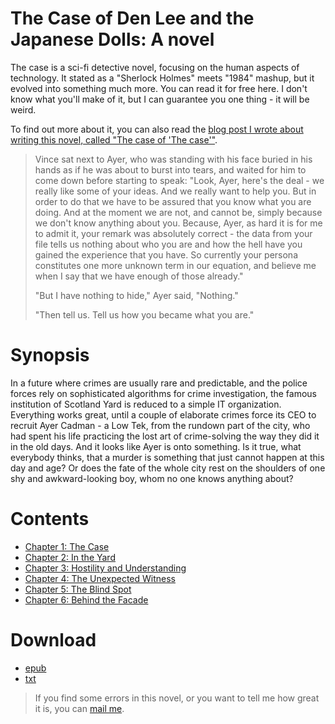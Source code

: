 The Case of Den Lee and the Japanese Dolls: A novel
===

The case is a sci-fi detective novel, focusing on the human aspects of technology. It stated as a "Sherlock Holmes" meets "1984" mashup, but it evolved into something much more. You can read it for free here. I don't know what you'll make of it, but I can guarantee you one thing - it will be weird.

To find out more about it, you can also read the [blog post I wrote about writing this novel, called "The case of 'The case'"](/the-case-of-the-case).

> Vince sat next to Ayer, who was standing with his face buried in his hands as if he was about to burst into tears, and waited for him to come down before starting to speak: "Look, Ayer, here's the deal - we really like some of your ideas. And we really want to help you. But in order to do that we have to be assured that you know what you are doing. And at the moment we are not, and cannot be, simply because we don't know anything about you. Because, Ayer, as hard it is for me to admit it, your remark was absolutely correct - the data from your file tells us nothing about who you are and how the hell have you gained the experience that you have. So currently your persona constitutes one more unknown term in our equation, and believe me when I say that we have enough of those already."
>
> "But I have nothing to hide," Ayer said, "Nothing."
>
> "Then tell us. Tell us how you became what you are."

Synopsis
===

In a future where crimes are usually rare and predictable, and the police forces rely on sophisticated algorithms for crime investigation, the famous institution of Scotland Yard is reduced to a simple IT organization. Everything works great, until a couple of elaborate crimes force its CEO to recruit Ayer Cadman - a Low Tek, from the rundown part of the city, who had spent his life practicing the lost art of crime-solving the way they did it in the old days. And it looks like Ayer is onto something. Is it true, what everybody thinks, that a murder is something that just cannot happen at this day and age? Or does the fate of the whole city rest on the shoulders of one shy and awkward-looking boy, whom no one knows anything about?

Contents
===

* [Chapter 1: The Case](01.md)
* [Chapter 2: In the Yard](02.md)
* [Chapter 3: Hostility and Understanding](03.md)
* [Chapter 4: The Unexpected Witness](04.md)
* [Chapter 5: The Blind Spot](05.md)
* [Chapter 6: Behind the Facade](06.md)


Download
===
- [epub](the-case-epub.epub)
- [txt](the-case-txt.txt)

> If you find some errors in this novel, or you want to tell me how great it is, you can [mail me](mailto:marinovboris@gmail.com).

